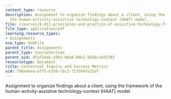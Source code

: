```yaml
---
content_type: resource
description: Assignment to organize findings about a client, using the framework of
  the human-activity-assistive technology-context (HAAT) model.
file: /courses/6-811-principles-and-practice-of-assistive-technology-fall-2014/f96edeeaeff5e358cbc2717b94fe31af_MIT6_811F14_CntextulInqry.pdf
file_type: application/pdf
learning_resource_types:
- Assignments
ocw_type: OCWFile
parent_title: Assignments
parent_type: CourseSection
parent_uid: dfaf2dab-a9b3-0da0-8de2-5636cc6d1702
resourcetype: Document
title: Contextual Inquiry and Success Metrics
uid: f96edeea-eff5-e358-cbc2-717b94fe31af
---
```

Assignment to organize findings about a client, using the framework of the human-activity-assistive technology-context (HAAT) model.

